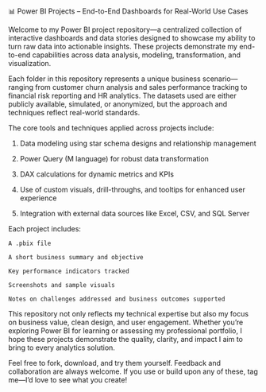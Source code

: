 📊 Power BI Projects – End-to-End Dashboards for Real-World Use Cases

Welcome to my Power BI project repository—a centralized collection of interactive dashboards and data stories designed to showcase my ability to turn raw data into actionable insights. These projects demonstrate my end-to-end capabilities across data analysis, modeling, transformation, and visualization.

Each folder in this repository represents a unique business scenario—ranging from customer churn analysis and sales performance tracking to financial risk reporting and HR analytics. The datasets used are either publicly available, simulated, or anonymized, but the approach and techniques reflect real-world standards.

The core tools and techniques applied across projects include:

   1. Data modeling using star schema designs and relationship management

   2. Power Query (M language) for robust data transformation

   3. DAX calculations for dynamic metrics and KPIs

   4. Use of custom visuals, drill-throughs, and tooltips for enhanced user experience

   5. Integration with external data sources like Excel, CSV, and SQL Server

Each project includes:

    A .pbix file

    A short business summary and objective

    Key performance indicators tracked

    Screenshots and sample visuals

    Notes on challenges addressed and business outcomes supported

This repository not only reflects my technical expertise but also my focus on business value, clean design, and user engagement. Whether you’re exploring Power BI for learning or assessing my professional portfolio, I hope these projects demonstrate the quality, clarity, and impact I aim to bring to every analytics solution.

Feel free to fork, download, and try them yourself. Feedback and collaboration are always welcome. If you use or build upon any of these, tag me—I’d love to see what you create!
